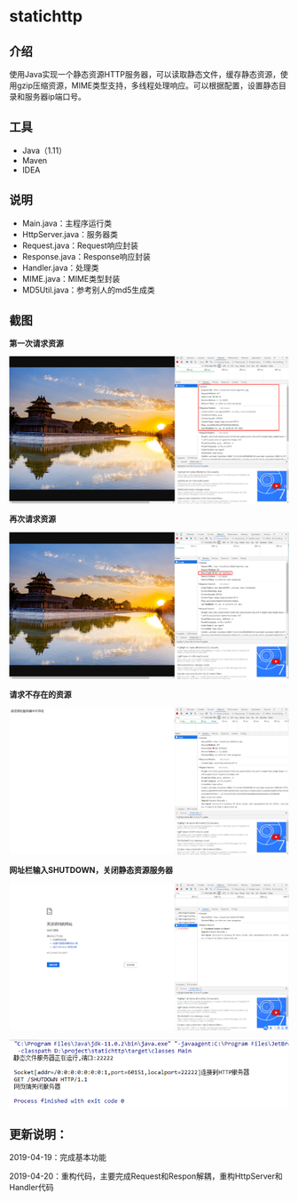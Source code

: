 # statichttp

## 介绍

使用Java实现一个静态资源HTTP服务器，可以读取静态文件，缓存静态资源，使用gzip压缩资源，MIME类型支持，多线程处理响应。可以根据配置，设置静态目录和服务器ip端口号。

## 工具

- Java（1.11）
- Maven
- IDEA

## 说明

- Main.java：主程序运行类
- HttpServer.java：服务器类
- Request.java：Request响应封装
- Response.java：Response响应封装
- Handler.java：处理类
- MIME.java：MIME类型封装
- MD5Util.java：参考别人的md5生成类

## 截图

**第一次请求资源**

![1555750573878](static/1555750573878.png)

**再次请求资源**

![1555750608392](static/1555750608392.png)

**请求不存在的资源**

![1555750680631](static/1555750680631.png)

**网址栏输入SHUTDOWN，关闭静态资源服务器**

![1555772482235](static/1555772482235.png)

![1555772538027](static/1555772538027.png)

## 更新说明：

2019-04-19：完成基本功能

2019-04-20：重构代码，主要完成Request和Respon解耦，重构HttpServer和Handler代码